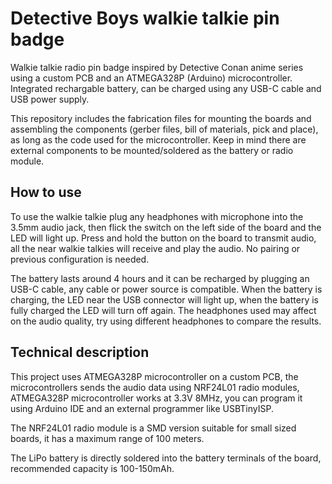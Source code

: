 # Detective Boys walkie talkie pin badge
Walkie talkie radio pin badge inspired by Detective Conan anime series using a custom PCB and an ATMEGA328P (Arduino) microcontroller.		
Integrated rechargable battery, can be charged using any USB-C cable and USB power supply.

This repository includes the fabrication files for mounting the boards and assembling the components (gerber files, bill of materials, pick and place), as long as the code used for the microcontroller.
Keep in mind there are external components to be mounted/soldered as the battery or radio module.

## How to use
To use the walkie talkie plug any headphones with microphone into the 3.5mm audio jack, then flick the switch on the left side of the board and the LED will light up.
Press and hold the button on the board to transmit audio, all the near walkie talkies will receive and play the audio.
No pairing or previous configuration is needed.

The battery lasts around 4 hours and it can be recharged by plugging an USB-C cable, any cable or power source is compatible.
When the battery is charging, the LED near the USB connector will light up, when the battery is fully charged the LED will turn off again.
The headphones used may affect on the audio quality, try using different headphones to compare the results.

## Technical description
This project uses ATMEGA328P microcontroller on a custom PCB, the microcontrollers sends the audio data using NRF24L01 radio modules,
ATMEGA328P microcontroller works at 3.3V 8MHz, you can program it using Arduino IDE and an external programmer like USBTinyISP.

The NRF24L01 radio module is a SMD version suitable for small sized boards, it has a maximum range of 100 meters.

The LiPo battery is directly soldered into the battery terminals of the board, recommended capacity is 100-150mAh.


